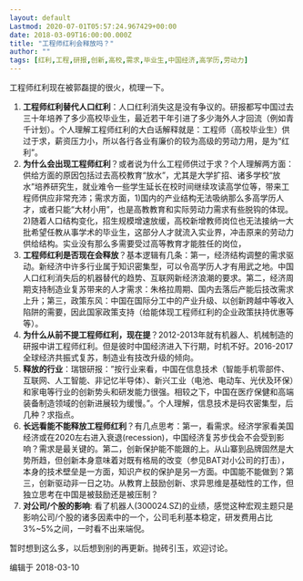 ```yaml
---
layout: default
Lastmod: 2020-07-01T05:57:24.967429+00:00
date: 2018-03-09T16:00:00.000Z
title: "工程师红利会释放吗？"
author: ""
tags: [红利,工程,研报,创新,高校,需求,毕业生,中国经济,高学历,劳动力]
---
```


工程师红利现在被郭磊提的很火，梳理一下。

1.  **工程师红利替代人口红利**：人口红利消失这是没有争议的。研报都写中国过去三十年培养了多少高校毕业生，最近若干年引进了多少海外人才回流（例如青千计划）。个人理解工程师红利的大白话解释就是：工程师（高校毕业生）供过于求，薪资压力小，所以各行各业有廉价的较为高级的劳动力用，是为“红利”。
2.  **为什么会出现工程师红利**？或者说为什么工程师供过于求？个人理解两方面：供给方面的原因包括过去高校教育“放水”，尤其是大学扩招、诸多学校“放水”培养研究生，就业难令一些学生延长在校时间继续攻读高学位等，带来工程师供应非常充沛；需求方面，1)国内的产业结构无法吸纳那么多高学历人才，或者只能“大材小用”，也是高教教育和实际劳动力需求有些脱钩的体现。2)随着人口结构变化，招生规模增速放缓，高校新增教师岗位也无法接纳一大批希望任教从事学术的毕业生，这部分人才就流入实业界，冲击原来的劳动力供给结构。实业没有那么多需要受过高等教育才能胜任的岗位，
3.  **工程师红利是否现在会释放**？基本逻辑有几条：第一，经济结构调整的需求驱动。新经济中许多行业属于知识密集型，可以令高学历人才有用武之地。中国人口红利消失后的机器替代的趋势、互联网新经济浪潮的要求。第二，经济周期支持制造业复苏带来的人才需求：朱格拉周期、国内去落后产能后技改需求上升；第三，政策东风：中国在国际分工中的产业升级、以创新跨越中等收入陷阱的需要，因此国家政策支持（给能体现工程师红利的企业政策扶持优惠等等）。
4.  **为什么从前不提工程师红利，现在提**？2012-2013年就有机器人、机械制造的研报中讲工程师红利。但是彼时中国经济进入下行期，时机不好。2016-2017全球经济共振式复苏，制造业有技改升级的倾向。
5.  **释放的行业**：瑞银研报：”按行业来看，中国在信息技术（智能手机零部件、互联网、人工智能、非记忆半导体）、新兴工业（电池、电动车、光伏及环保）和家电等行业的创新势头和研发能力很强。相较之下，中国在医疗保健和高端装备制造领域的创新进展较为缓慢。”。个人理解，信息技术是码农密集型，后几种？求指点。
6.  **长远看能不能释放工程师红利**？有几点思考：第一，看需求。经济学家看美国经济或在2020左右进入衰退(recession)，中国经济复苏步伐会不会受到影响？需求是最关键的。第二，创新保护能不能跟的上。从山寨到品牌固然是大势所趋，但创新本身意味着对既有格局的改变（参见BAT对小公司的打击），本身的技术壁垒是一方面，知识产权的保护是另一方面。中国能不能做到？第三，创新驱动非一日之功。从教育上鼓励创新、求异思维是基础性的工作，但独立思考在中国是被鼓励还是被压制？
7.  **对公司/个股的影响**: 看了机器人(300024.SZ)的业绩，感觉这种宏观主题只是影响公司/个股的诸多因素中的一个，公司毛利基本稳定，研发费用占比3%~5%之间，一时看不出来端倪。

暂时想到这么多，以后想到别的再更新。抛砖引玉，欢迎讨论。

编辑于 2018-03-10

